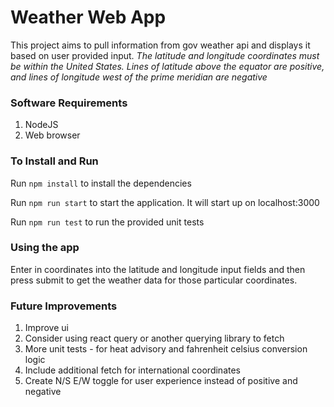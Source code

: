 # Weather Web App
This project aims to pull information from gov weather api and displays it based on user provided input. *The latitude and longitude coordinates must be within the United States. Lines of latitude above the equator are positive, and lines of longitude west of the prime meridian are negative*

### Software Requirements
1. NodeJS
2. Web browser

### To Install and Run
Run `npm install` to install the dependencies

Run `npm run start` to start the application. It will start up on localhost:3000

Run `npm run test` to run the provided unit tests

### Using the app
Enter in coordinates into the latitude and longitude input fields and then press submit to get
the weather data for those particular coordinates.

### Future Improvements
1. Improve ui
2. Consider using react query or another querying library to fetch
3. More unit tests - for heat advisory and fahrenheit celsius conversion logic
4. Include additional fetch for international coordinates
5. Create N/S E/W toggle for user experience instead of positive and negative